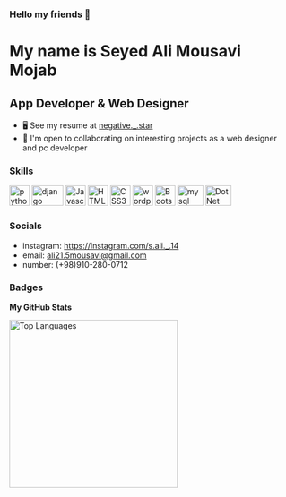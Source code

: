 ### Hello my friends 👋


My name is Seyed Ali Mousavi Mojab
===============================

App Developer & Web Designer
-----------------------------

*   🖥️  See my resume at [negative._.star](https://github.com/Seyed4Ali/negative._.star.git)
*   🚀  I'm open to collaborating on interesting projects as a web designer and pc developer
                  
### Skills
<p align="left">
  <a href="https://www.python.org" target="_blank" rel="noreferrer"><img src="https://images.ctfassets.net/mrop88jh71hl/55rrbZfwMaURHZKAUc5oOW/9e5fe805eb03135b82e962e92169ce6d/python-programming-language.png?w=750&h=750&q=100&fm=png" width="36" height="36" alt="python" /></a>
    <a href="https://www.djangoproject.com" target="_blank" rel="noreferrer"><img src="https://static.djangoproject.com/img/logos/django-logo-negative.1d528e2cb5fb.png" width="56" height="36" alt="django" /></a>
<a href="https://developer.mozilla.org/en-US/docs/Web/JavaScript" target="_blank" rel="noreferrer"><img src="https://raw.githubusercontent.com/danielcranney/readme-generator/main/public/icons/skills/javascript-colored.svg" width="36" height="36" alt="Javascript" /></a>
  <a href="https://developer.mozilla.org/en-US/docs/Glossary/HTML5" target="_blank" rel="noreferrer"><img src="https://raw.githubusercontent.com/danielcranney/readme-generator/main/public/icons/skills/html5-colored.svg" width="36" height="36" alt="HTML5" /></a>
    <a href="https://developer.mozilla.org/en-US/docs/Web/CSS" target="_blank" rel="noreferrer"><img src="https://raw.githubusercontent.com/danielcranney/readme-generator/main/public/icons/skills/css3-colored.svg" width="36" height="36" alt="CSS3" /></a>
      <a href="https://wordpress.org" target="_blank" rel="noreferrer"><img src="https://upload.wikimedia.org/wikipedia/commons/thumb/9/98/WordPress_blue_logo.svg/1200px-WordPress_blue_logo.svg.png" width="36" height="36" alt="wordpress" /></a>
          <a href="https://getbootstrap.com" target="_blank" rel="noreferrer"><img src="https://raw.githubusercontent.com/danielcranney/readme-generator/main/public/icons/skills/bootstrap-colored.svg" width="36" height="36" alt="Bootstrap" /></a>
            <a href="https://www.mysql.com" target="_blank" rel="noreferrer"><img src="https://d1.awsstatic.com/asset-repository/products/amazon-rds/1024px-MySQL.ff87215b43fd7292af172e2a5d9b844217262571.png" width="46" height="36" alt="mysql" /></a>
  <a href="https://icdl.org" target="_blank" rel="noreferrer"><img src="https://upload.wikimedia.org/wikipedia/commons/2/26/Cyan_-_web-ICDL_logo_with_strap_STACKED.png" width="46" height="36" alt="DotNet" /></a>
  
                    
### Socials
                  
* instagram: https://instagram.com/s.ali._.14
* email: ali21.5mousavi@gmail.com
* number: (+98)910-280-0712

### Badges

<b>My GitHub Stats</b>

<a href="https://github.com/Seyed4Ali" align="left"><img width="300" src="https://github-readme-stats.vercel.app/api/top-langs/?username=Seyed4Ali&langs_count=10&title_color=0891b2&text_color=ffffff&icon_color=0891b2&bg_color=1c1917&hide_border=true&locale=en&custom_title=Top%20%Languages" alt="Top Languages" /></a>
